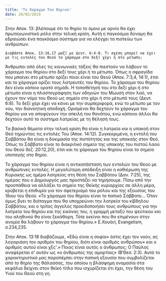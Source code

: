 ```yaml
---
title: 'Το Χαραγμα Του Θηριου'
date: 28/02/2019
---
```


Στην Αποκ. 13: βλέπουμε ότι το θηρίο το όμοιο με αρνίο θα έχει πρωταγωνιστικό ρόλο στην τελική κρίση. Αυτή η παγκόσμια δύναμη θα εδραιώσει ένα παγκόσμιο σύστημα για να ελέγχει τα πιστεύω των ανθρώπων. 

`Διαβάστε Αποκ. 13:16,17 μαζί με Δευτ. 6:4-8. Τι σχέση μπορεί να έχει με τις εντολές του Θεού το χάραγμα στο δεξί χέρι ή στο μέτωπο;`

Άνθρωποι από όλες τις κοινωνικές τάξεις θα πιεστούν να λάβουν το χάραγμα του θηρίου στο δεξί τους χέρι ή το μέτωπο. Όπως η σφραγίδα που μπαίνει στο μέτωπο ορίζει ποιοι είναι του Θεού (Αποκ. 7:3,4, 14:1), έτσι και το χάραγμα ορίζει τους λατρευτές του θηρίου. Το χάραγμα του θηρίου δεν είναι κάποιο ορατό σημάδι. Η τοποθέτησή του στο δεξί χέρι ή στο μέτωπο είναι η πλαστογράφηση των οδηγιών του Μωυσή στον λαό, να έχουν τον νόμο του Θεού ως σημείο στο χέρι ή στο μέτωπό τους (Δευτ. 6:8). Το δεξί χέρι έχει να κάνει με την συμπεριφορά, ενώ το μέτωπο με τον νου, την διανοητική αποδοχή. Ορισμένοι θα δεχτούν το χάραγμα του θηρίου για να αποφύγουν την απειλή του θανάτου, ενώ κάποιοι άλλοι θα δεχτούν αυτό το σύστημα λατρείας με τη θέλησή τους. 

Τα βασικά θέματα στην τελική κρίση θα είναι η λατρεία και η υπακοή στον Θεό τηρώντας τις εντολές Του (Αποκ. 14:12). Συγκεκριμένα, η εντολή του Σαββάτου θα είναι η δοκιμασία της πιστότητας και της υπακοής στον Θεό. Όπως το Σάββατο είναι το διακριτικό σημείο της υπακοής του πιστού λαού του Θεού (Ιεζ. 20:12,20), έτσι και το χάραγμα του θηρίου είναι το σημείο υποταγής στο θηρίο. 

Το χάραγμα του θηρίου είναι η αντικατάσταση των εντολών του Θεού με ανθρώπινες εντολές. Η μεγαλύτερη απόδειξη είναι η καθιέρωση της Κυριακής ως ημέρα λατρείας στη θέση του Σαββάτου (Δαν. 7:25), της ημέρας που ο Δημιουργός μας προστάζει να τηρήσουμε. Πίσω από την προσπάθεια να αλλάξει το σημείο της Θεϊκής κυριαρχίας σε άλλη μέρα, κρύβεται η επιθυμία για τον σφετερισμό του ρόλου και της εξουσίας του Ίδιου του Θεού. «Το χάραγμα του θηρίου είναι το παπικό Σάββατο… Όταν όμως βγει το διάταγμα που θα υποχρεώνει την λατρεία του κίβδηλου Σαββάτου, και ο τρίτος άγγελος προειδοποιήσει τους ανθρώπους για την λατρεία του θηρίου και της εικόνας του, η γραμμή μεταξύ του ψεύτικου και του αληθινού θα είναι ξεκάθαρη. Τότε εκείνοι που θα επιμένουν στην ανομία θα λάβουν το χάραγμα του θηρίου.» Ε.Χουάιτ, Evangelism, σ.234,235.

Στην Αποκ. 13:18 διαβάζουμε, «Εδώ είναι η σοφία• όστις έχει τον νούν, ας λογαριάση τον αριθμόν του θηρίου, διότι είναι αριθμός ανθρώπου• και ο αριθμός αυτού είναι χξς'.» Ποιος είναι αυτός ο άνθρωπος; Ο Παύλος αναφέρεται σ’ αυτόν ως «ο άνθρωπος της αμαρτίας» (Β’Θεσ. 2:3). Αυτό το χαρακτηριστικό μας παραπέμπει στην παπική εξουσία που συμβολίζεται από το θηρίο της θάλασσας, του οποίου η βλάσφημη ονομασία στα κεφάλια δείχνει στον θεϊκό τίτλο που ισχυρίζεται ότι έχει, την θέση του Υιού του Θεού στη γη.